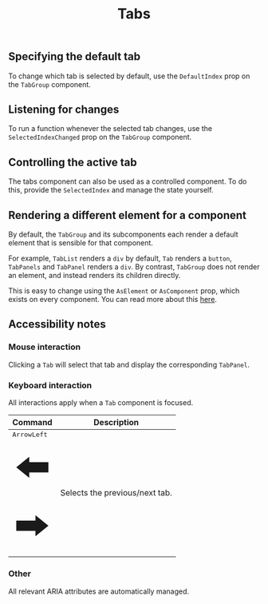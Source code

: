 ﻿---
order: 209
title: Tabs
category: HeadlessUI
permalink: /components/headlessUI/tabs
inject:
  type: Ignis.Website.Examples.HeadlessUI.TabsExample
  description: Easily create accessible, fully customizable tab interfaces, with robust focus management and keyboard navigation support.
api:
  - Ignis.Components.HeadlessUI.TabGroup, Ignis.Components.HeadlessUI
  - Ignis.Components.HeadlessUI.TabList, Ignis.Components.HeadlessUI
  - Ignis.Components.HeadlessUI.Tab, Ignis.Components.HeadlessUI
  - Ignis.Components.HeadlessUI.TabPanels, Ignis.Components.HeadlessUI
  - Ignis.Components.HeadlessUI.TabPanel, Ignis.Components.HeadlessUI
---

## Specifying the default tab

To change which tab is selected by default, use the `DefaultIndex` prop on the `TabGroup` component.

## Listening for changes

To run a function whenever the selected tab changes, use the `SelectedIndexChanged` prop on the `TabGroup` component.

## Controlling the active tab

The tabs component can also be used as a controlled component. To do this, provide the `SelectedIndex` and manage the
state yourself.

## Rendering a different element for a component

By default, the `TabGroup` and its subcomponents each render a default element that is sensible for that component.

For example, `TabList` renders a `div` by default, `Tab` renders a `button`, `TabPanels` and `TabPanel` renders a `div`.
By contrast, `TabGroup` does not render an element, and instead renders its children directly.

This is easy to change using the `AsElement` or `AsComponent` prop, which exists on every component.
You can read more about this [here](/docs/components/dynamic).

## Accessibility notes

### Mouse interaction

Clicking a `Tab` will select that tab and display the corresponding `TabPanel`.

### Keyboard interaction

All interactions apply when a `Tab` component is focused.

| Command                                                                                                                                                                                                                                                                                                                                                                                                                                                                                                                  | Description                    |
|--------------------------------------------------------------------------------------------------------------------------------------------------------------------------------------------------------------------------------------------------------------------------------------------------------------------------------------------------------------------------------------------------------------------------------------------------------------------------------------------------------------------------|--------------------------------|
| <kbd><span class="sr-only">ArrowLeft</span><svg viewBox="0 0 11 16" fill="currentColor" xmlns="http://www.w3.org/2000/svg" aria-hidden="true" class="h-4 text-white"><path d="M9.922 6.596v2.808h-5.28v1.476L1.078 8l3.564-2.88v1.476h5.28z"></path></svg></kbd> <kbd><span class="sr-only"></span><svg viewBox="0 0 11 16" fill="currentColor" xmlns="http://www.w3.org/2000/svg" aria-hidden="true" class="h-4 text-white"><path d="M1.078 9.404V6.596h5.28V5.12L9.922 8l-3.564 2.88V9.404h-5.28z"></path></svg></kbd> | Selects the previous/next tab. |

### Other

All relevant ARIA attributes are automatically managed.

